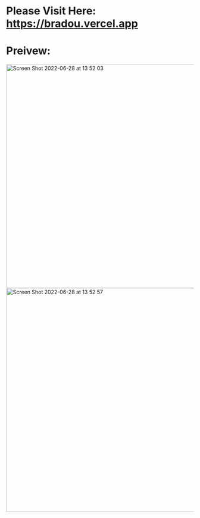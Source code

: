 # Please Visit Here: https://bradou.vercel.app

# Preivew:
<img width="600" alt="Screen Shot 2022-06-28 at 13 52 03" src="https://user-images.githubusercontent.com/69543583/176285734-5296ae39-ef5a-40f0-a5a0-ba9686cc1842.png">

<img width="600" alt="Screen Shot 2022-06-28 at 13 52 57" src="https://user-images.githubusercontent.com/69543583/176285772-e417c3bb-cd49-4c08-9a11-6a12f04768c5.png">
